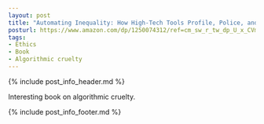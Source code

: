 ```yaml
---
layout: post
title: "Automating Inequality: How High-Tech Tools Profile, Police, and Punish the Poor"
posturl: https://www.amazon.com/dp/1250074312/ref=cm_sw_r_tw_dp_U_x_CVmEAbMWVG6VR
tags:
- Ethics
- Book
- Algorithmic cruelty
---
```


{% include post_info_header.md %}

Interesting book on algorithmic cruelty.

<!--more-->
{% include post_info_footer.md %}
